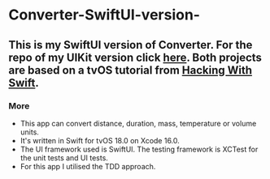 # Converter-SwiftUI-version-

## This is my SwiftUI version of Converter. For the repo of my UIKit version click [here](https://github.com/steven-hill/Converter). Both projects are based on a tvOS tutorial from [Hacking With Swift](https://www.hackingwithswift.com/articles/110/build-a-unit-converter-for-tvos).

### More
- This app can convert distance, duration, mass, temperature or volume units. 
- It's written in Swift for tvOS 18.0 on Xcode 16.0.
- The UI framework used is SwiftUI. The testing framework is XCTest for the unit tests and UI tests.
- For this app I utilised the TDD approach.
